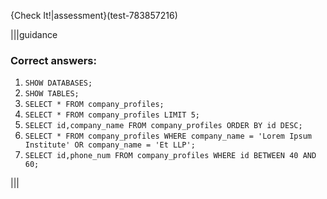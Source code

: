 {Check It!|assessment}(test-783857216)

|||guidance
### Correct answers: 

1. `SHOW DATABASES;`
2. `SHOW TABLES;`
3. `SELECT * FROM company_profiles;`
4. `SELECT * FROM company_profiles LIMIT 5;`
5. `SELECT id,company_name FROM company_profiles ORDER BY id DESC;`
6. `SELECT * FROM company_profiles WHERE company_name = 'Lorem Ipsum Institute' OR company_name = 'Et LLP';`
7. `SELECT id,phone_num FROM company_profiles WHERE id BETWEEN 40 AND 60;`

|||